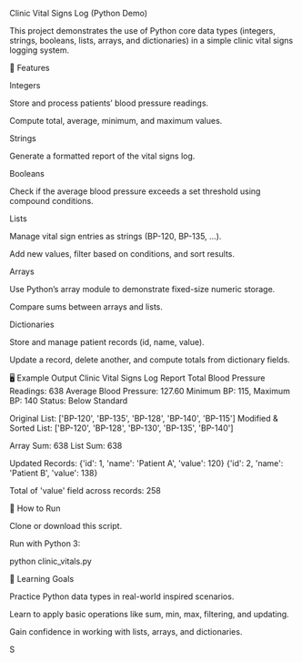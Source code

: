 Clinic Vital Signs Log (Python Demo)

This project demonstrates the use of Python core data types (integers, strings, booleans, lists, arrays, and dictionaries) in a simple clinic vital signs logging system.

📌 Features

Integers

Store and process patients’ blood pressure readings.

Compute total, average, minimum, and maximum values.

Strings

Generate a formatted report of the vital signs log.

Booleans

Check if the average blood pressure exceeds a set threshold using compound conditions.

Lists

Manage vital sign entries as strings (BP-120, BP-135, …).

Add new values, filter based on conditions, and sort results.

Arrays

Use Python’s array module to demonstrate fixed-size numeric storage.

Compare sums between arrays and lists.

Dictionaries

Store and manage patient records (id, name, value).

Update a record, delete another, and compute totals from dictionary fields.

🖥️ Example Output
Clinic Vital Signs Log Report
Total Blood Pressure Readings: 638
Average Blood Pressure: 127.60
Minimum BP: 115, Maximum BP: 140
Status: Below Standard

Original List: ['BP-120', 'BP-135', 'BP-128', 'BP-140', 'BP-115']
Modified & Sorted List: ['BP-120', 'BP-128', 'BP-130', 'BP-135', 'BP-140']

Array Sum: 638
List Sum: 638

Updated Records:
{'id': 1, 'name': 'Patient A', 'value': 120}
{'id': 2, 'name': 'Patient B', 'value': 138}

Total of 'value' field across records: 258

🚀 How to Run

Clone or download this script.

Run with Python 3:

python clinic_vitals.py

🎯 Learning Goals

Practice Python data types in real-world inspired scenarios.

Learn to apply basic operations like sum, min, max, filtering, and updating.

Gain confidence in working with lists, arrays, and dictionaries.

S
